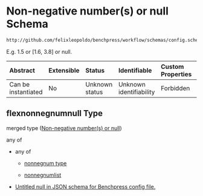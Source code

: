 # Non-negative number(s) or null Schema

```txt
http://github.com/felixleopoldo/benchpress/workflow/schemas/config.schema.json#/definitions/flexnonnegnumnull
```

E.g. 1.5 or \[1.6, 3.8] or null.

| Abstract            | Extensible | Status         | Identifiable            | Custom Properties | Additional Properties | Access Restrictions | Defined In                                                              |
| :------------------ | :--------- | :------------- | :---------------------- | :---------------- | :-------------------- | :------------------ | :---------------------------------------------------------------------- |
| Can be instantiated | No         | Unknown status | Unknown identifiability | Forbidden         | Allowed               | none                | [newschema.schema.json\*](newschema.schema.json "open original schema") |

## flexnonnegnumnull Type

merged type ([Non-negative number(s) or null](newschema-definitions-non-negative-numbers-or-null.md))

any of

*   any of

    *   [nonnegnum type](newschema-definitions-nonnegnum-type.md "check type definition")

    *   [nonnegnumlist](newschema-definitions-nonnegnumlist.md "check type definition")

*   [Untitled null in JSON schema for Benchpress config file.](newschema-definitions-non-negative-numbers-or-null-anyof-1.md "check type definition")
